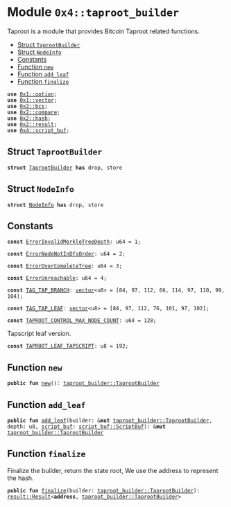 
<a name="0x4_taproot_builder"></a>

# Module `0x4::taproot_builder`

Taproot is a module that provides Bitcoin Taproot related functions.


-  [Struct `TaprootBuilder`](#0x4_taproot_builder_TaprootBuilder)
-  [Struct `NodeInfo`](#0x4_taproot_builder_NodeInfo)
-  [Constants](#@Constants_0)
-  [Function `new`](#0x4_taproot_builder_new)
-  [Function `add_leaf`](#0x4_taproot_builder_add_leaf)
-  [Function `finalize`](#0x4_taproot_builder_finalize)


<pre><code><b>use</b> <a href="">0x1::option</a>;
<b>use</b> <a href="">0x1::vector</a>;
<b>use</b> <a href="">0x2::bcs</a>;
<b>use</b> <a href="">0x2::compare</a>;
<b>use</b> <a href="">0x2::hash</a>;
<b>use</b> <a href="">0x2::result</a>;
<b>use</b> <a href="script_buf.md#0x4_script_buf">0x4::script_buf</a>;
</code></pre>



<a name="0x4_taproot_builder_TaprootBuilder"></a>

## Struct `TaprootBuilder`



<pre><code><b>struct</b> <a href="taproot_builder.md#0x4_taproot_builder_TaprootBuilder">TaprootBuilder</a> <b>has</b> drop, store
</code></pre>



<a name="0x4_taproot_builder_NodeInfo"></a>

## Struct `NodeInfo`



<pre><code><b>struct</b> <a href="taproot_builder.md#0x4_taproot_builder_NodeInfo">NodeInfo</a> <b>has</b> drop, store
</code></pre>



<a name="@Constants_0"></a>

## Constants


<a name="0x4_taproot_builder_ErrorInvalidMerkleTreeDepth"></a>



<pre><code><b>const</b> <a href="taproot_builder.md#0x4_taproot_builder_ErrorInvalidMerkleTreeDepth">ErrorInvalidMerkleTreeDepth</a>: u64 = 1;
</code></pre>



<a name="0x4_taproot_builder_ErrorNodeNotInDfsOrder"></a>



<pre><code><b>const</b> <a href="taproot_builder.md#0x4_taproot_builder_ErrorNodeNotInDfsOrder">ErrorNodeNotInDfsOrder</a>: u64 = 2;
</code></pre>



<a name="0x4_taproot_builder_ErrorOverCompleteTree"></a>



<pre><code><b>const</b> <a href="taproot_builder.md#0x4_taproot_builder_ErrorOverCompleteTree">ErrorOverCompleteTree</a>: u64 = 3;
</code></pre>



<a name="0x4_taproot_builder_ErrorUnreachable"></a>



<pre><code><b>const</b> <a href="taproot_builder.md#0x4_taproot_builder_ErrorUnreachable">ErrorUnreachable</a>: u64 = 4;
</code></pre>



<a name="0x4_taproot_builder_TAG_TAP_BRANCH"></a>



<pre><code><b>const</b> <a href="taproot_builder.md#0x4_taproot_builder_TAG_TAP_BRANCH">TAG_TAP_BRANCH</a>: <a href="">vector</a>&lt;u8&gt; = [84, 97, 112, 66, 114, 97, 110, 99, 104];
</code></pre>



<a name="0x4_taproot_builder_TAG_TAP_LEAF"></a>



<pre><code><b>const</b> <a href="taproot_builder.md#0x4_taproot_builder_TAG_TAP_LEAF">TAG_TAP_LEAF</a>: <a href="">vector</a>&lt;u8&gt; = [84, 97, 112, 76, 101, 97, 102];
</code></pre>



<a name="0x4_taproot_builder_TAPROOT_CONTROL_MAX_NODE_COUNT"></a>



<pre><code><b>const</b> <a href="taproot_builder.md#0x4_taproot_builder_TAPROOT_CONTROL_MAX_NODE_COUNT">TAPROOT_CONTROL_MAX_NODE_COUNT</a>: u64 = 128;
</code></pre>



<a name="0x4_taproot_builder_TAPROOT_LEAF_TAPSCRIPT"></a>

Tapscript leaf version.


<pre><code><b>const</b> <a href="taproot_builder.md#0x4_taproot_builder_TAPROOT_LEAF_TAPSCRIPT">TAPROOT_LEAF_TAPSCRIPT</a>: u8 = 192;
</code></pre>



<a name="0x4_taproot_builder_new"></a>

## Function `new`



<pre><code><b>public</b> <b>fun</b> <a href="taproot_builder.md#0x4_taproot_builder_new">new</a>(): <a href="taproot_builder.md#0x4_taproot_builder_TaprootBuilder">taproot_builder::TaprootBuilder</a>
</code></pre>



<a name="0x4_taproot_builder_add_leaf"></a>

## Function `add_leaf`



<pre><code><b>public</b> <b>fun</b> <a href="taproot_builder.md#0x4_taproot_builder_add_leaf">add_leaf</a>(builder: &<b>mut</b> <a href="taproot_builder.md#0x4_taproot_builder_TaprootBuilder">taproot_builder::TaprootBuilder</a>, depth: u8, <a href="script_buf.md#0x4_script_buf">script_buf</a>: <a href="script_buf.md#0x4_script_buf_ScriptBuf">script_buf::ScriptBuf</a>): &<b>mut</b> <a href="taproot_builder.md#0x4_taproot_builder_TaprootBuilder">taproot_builder::TaprootBuilder</a>
</code></pre>



<a name="0x4_taproot_builder_finalize"></a>

## Function `finalize`

Finalize the builder, return the state root,
We use the address to represent the hash.


<pre><code><b>public</b> <b>fun</b> <a href="taproot_builder.md#0x4_taproot_builder_finalize">finalize</a>(builder: <a href="taproot_builder.md#0x4_taproot_builder_TaprootBuilder">taproot_builder::TaprootBuilder</a>): <a href="_Result">result::Result</a>&lt;<b>address</b>, <a href="taproot_builder.md#0x4_taproot_builder_TaprootBuilder">taproot_builder::TaprootBuilder</a>&gt;
</code></pre>
